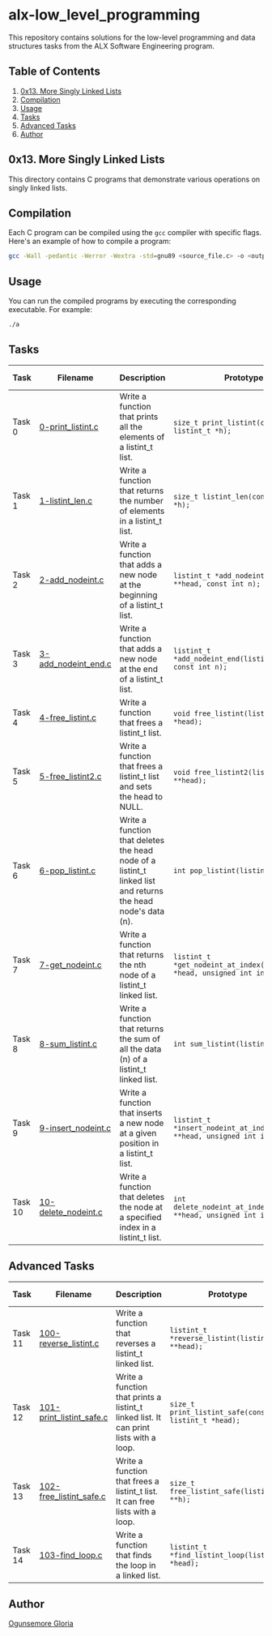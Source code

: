 # alx-low_level_programming

This repository contains solutions for the low-level programming and data structures tasks from the ALX Software Engineering program.

## Table of Contents

1. [0x13. More Singly Linked Lists](#0x13-more-singly-linked-lists)
2. [Compilation](#compilation)
3. [Usage](#usage)
4. [Tasks](#tasks)
5. [Advanced Tasks](#advanced-tasks)
6. [Author](#author)

## 0x13. More Singly Linked Lists

This directory contains C programs that demonstrate various operations on singly linked lists.

## Compilation

Each C program can be compiled using the `gcc` compiler with specific flags. Here's an example of how to compile a program:

```bash
gcc -Wall -pedantic -Werror -Wextra -std=gnu89 <source_file.c> -o <output_executable>
```
## Usage
You can run the compiled programs by executing the corresponding executable. For example:

```bash
./a
```

## Tasks
| Task | Filename | Description | Prototype | Return | Source Code |
|------|----------|-------------|-----------|--------|-------------|
| Task 0 | [0-print_listint.c](./0-print_listint.c) | Write a function that prints all the elements of a listint_t list. | `size_t print_listint(const listint_t *h);` | The number of nodes. | [View Code](./0-print_listint.c) |
| Task 1 | [1-listint_len.c](./1-listint_len.c) | Write a function that returns the number of elements in a listint_t list. | `size_t listint_len(const listint_t *h);` |  | [View Code](./1-listint_len.c) |
| Task 2 | [2-add_nodeint.c](./2-add_nodeint.c) | Write a function that adds a new node at the beginning of a listint_t list. | `listint_t *add_nodeint(listint_t **head, const int n);` | The address of the new element, or NULL if it failed. | [View Code](./2-add_nodeint.c) |
| Task 3 | [3-add_nodeint_end.c](./3-add_nodeint_end.c) | Write a function that adds a new node at the end of a listint_t list. | `listint_t *add_nodeint_end(listint_t **head, const int n);` | The address of the new element, or NULL if it failed. | [View Code](./3-add_nodeint_end.c) |
| Task 4 | [4-free_listint.c](./4-free_listint.c) | Write a function that frees a listint_t list. | `void free_listint(listint_t *head);` |  | [View Code](./4-free_listint.c) |
| Task 5 | [5-free_listint2.c](./5-free_listint2.c) | Write a function that frees a listint_t list and sets the head to NULL. | `void free_listint2(listint_t **head);` |  | [View Code](./5-free_listint2.c) |
| Task 6 | [6-pop_listint.c](./6-pop_listint.c) | Write a function that deletes the head node of a listint_t linked list and returns the head node's data (n). | `int pop_listint(listint_t **head);` |  | [View Code](./6-pop_listint.c) |
| Task 7 | [7-get_nodeint.c](./7-get_nodeint.c) | Write a function that returns the nth node of a listint_t linked list. | `listint_t *get_nodeint_at_index(listint_t *head, unsigned int index);` |  | [View Code](./7-get_nodeint.c) |
| Task 8 | [8-sum_listint.c](./8-sum_listint.c) | Write a function that returns the sum of all the data (n) of a listint_t linked list. | `int sum_listint(listint_t *head);` |  | [View Code](./8-sum_listint.c) |
| Task 9 | [9-insert_nodeint.c](./9-insert_nodeint.c) | Write a function that inserts a new node at a given position in a listint_t list. | `listint_t *insert_nodeint_at_index(listint_t **head, unsigned int idx, int n);` | The address of the new node, or NULL if it failed. | [View Code](./9-insert_nodeint.c) |
| Task 10 | [10-delete_nodeint.c](./10-delete_nodeint.c) | Write a function that deletes the node at a specified index in a listint_t list. | `int delete_nodeint_at_index(listint_t **head, unsigned int index);` | 1 if it succeeded, -1 if it failed. | [View Code](./10-delete_nodeint.c) |

## Advanced Tasks
| Task | Filename | Description | Prototype | Return | Source Code |
|------|----------|-------------|-----------|--------|-------------|
| Task 11 | [100-reverse_listint.c](./100-reverse_listint.c) | Write a function that reverses a listint_t linked list. | `listint_t *reverse_listint(listint_t **head);` |  | [View Code](./100-reverse_listint.c) |
| Task 12 | [101-print_listint_safe.c](./101-print_listint_safe.c) | Write a function that prints a listint_t linked list. It can print lists with a loop. | `size_t print_listint_safe(const listint_t *head);` | The number of nodes in the list. | [View Code](./101-print_listint_safe.c) |
| Task 13 | [102-free_listint_safe.c](./102-free_listint_safe.c) | Write a function that frees a listint_t list. It can free lists with a loop. | `size_t free_listint_safe(listint_t **h);` | The size of the list that was free'd. | [View Code](./102-free_listint_safe.c) |
| Task 14 | [103-find_loop.c](./103-find_loop.c) | Write a function that finds the loop in a linked list. | `listint_t *find_listint_loop(listint_t *head);` |  | [View Code](./103-find_loop.c) |


## Author
[Ogunsemore Gloria](https://github.com/Globski)
